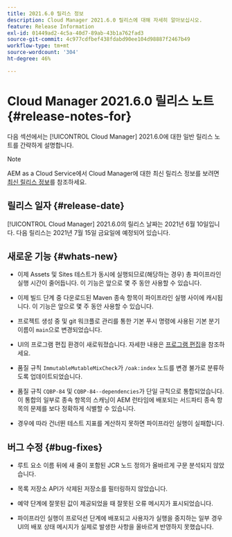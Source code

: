 ```yaml
---
title: 2021.6.0 릴리스 정보
description: Cloud Manager 2021.6.0 릴리스에 대해 자세히 알아보십시오.
feature: Release Information
exl-id: 01449ad2-4c5a-40d7-89ab-43b1a762fad3
source-git-commit: 4c977cdfbef438fdabd90ee104d98887f2467b49
workflow-type: tm+mt
source-wordcount: '304'
ht-degree: 46%

---
```


# Cloud Manager 2021.6.0 릴리스 노트 {#release-notes-for}

다음 섹션에서는 [!UICONTROL Cloud Manager] 2021.6.0에 대한 일반 릴리스 노트를 간략하게 설명합니다.

>[!NOTE]
>AEM as a Cloud Service에서 Cloud Manager에 대한 최신 릴리스 정보를 보려면 [최신 릴리스 정보](https://experienceleague.adobe.com/en/docs/experience-manager-cloud-service/content/release-notes/cloud-manager/current#getting-access)를 참조하세요.

## 릴리스 일자 {#release-date}

[!UICONTROL Cloud Manager] 2021.6.0의 릴리스 날짜는 2021년 6월 10일입니다.
다음 릴리스는 2021년 7월 15일 금요일에 예정되어 있습니다.

## 새로운 기능 {#whats-new}

* 이제 Assets 및 Sites 테스트가 동시에 실행되므로(해당하는 경우) 총 파이프라인 실행 시간이 줄어듭니다. 이 기능은 앞으로 몇 주 동안 사용할 수 있습니다.

* 이제 빌드 단계 중 다운로드된 Maven 종속 항목이 파이프라인 실행 사이에 캐시됩니다. 이 기능은 앞으로 몇 주 동안 사용할 수 있습니다.

* 프로젝트 생성 중 및 git 워크플로 관리를 통한 기본 푸시 명령에 사용된 기본 분기 이름이 `main`으로 변경되었습니다.

* UI의 프로그램 편집 환경이 새로워졌습니다. 자세한 내용은 [프로그램 편집](/help/getting-started/program-setup.md#editing-program)을 참조하세요.

* 품질 규칙 `ImmutableMutableMixCheck`가 `/oak:index` 노드를 변경 불가로 분류하도록 업데이트되었습니다.

* 품질 규칙 `CQBP-84` 및 `CQBP-84--dependencies`가 단일 규칙으로 통합되었습니다. 이 통합의 일부로 종속 항목의 스캐닝이 AEM 런타임에 배포되는 서드파티 종속 항목의 문제를 보다 정확하게 식별할 수 있습니다.

* 경우에 따라 건너뛴 테스트 지표를 계산하지 못하면 파이프라인 실행이 실패합니다.

## 버그 수정 {#bug-fixes}

* 루트 요소 이름 뒤에 새 줄이 포함된 JCR 노드 정의가 올바르게 구문 분석되지 않았습니다.

* 목록 저장소 API가 삭제된 저장소를 필터링하지 않았습니다.

* 예약 단계에 잘못된 값이 제공되었을 때 잘못된 오류 메시지가 표시되었습니다.

* 파이프라인 실행이 프로덕션 단계에 배포되고 사용자가 실행을 중지하는 일부 경우 UI의 배포 상태 메시지가 실제로 발생한 사항을 올바르게 반영하지 못했습니다.
